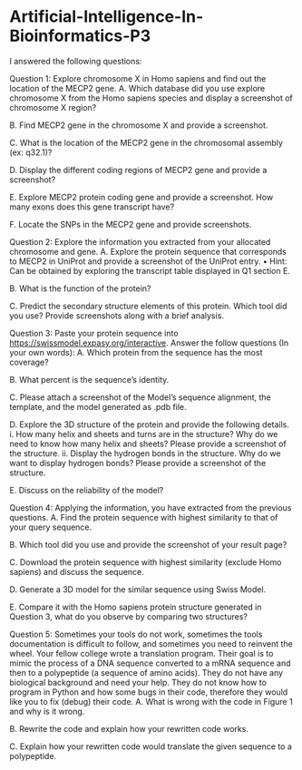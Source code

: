 # Artificial-Intelligence-In-Bioinformatics-P3
I answered the following questions:

Question 1:
Explore chromosome X in Homo sapiens and find out the location of the MECP2 gene.
A. Which database did you use explore chromosome X from the Homo sapiens species and 
display a screenshot of chromosome X region?

B. Find MECP2 gene in the chromosome X and provide a screenshot.

C. What is the location of the MECP2 gene in the chromosomal assembly (ex: q32.1)?

D. Display the different coding regions of MECP2 gene and provide a screenshot?

E. Explore MECP2 protein coding gene and provide a screenshot. How many exons does this 
gene transcript have?

F. Locate the SNPs in the MECP2 gene and provide screenshots.


Question 2: 
Explore the information you extracted from your allocated chromosome and gene.
A. Explore the protein sequence that corresponds to MECP2 in UniProt and provide a 
screenshot of the UniProt entry.
• Hint: Can be obtained by exploring the transcript table displayed in Q1 section E.

B. What is the function of the protein?

C. Predict the secondary structure elements of this protein. Which tool did you use? Provide 
screenshots along with a brief analysis.

Question 3: 
Paste your protein sequence into https://swissmodel.expasy.org/interactive. Answer the follow 
questions (In your own words):
A. Which protein from the sequence has the most coverage?

B. What percent is the sequence’s identity.

C. Please attach a screenshot of the Model’s sequence alignment, the template, and the model 
generated as .pdb file.

D. Explore the 3D structure of the protein and provide the following details. 
i. How many helix and sheets and turns are in the structure? Why do we need to know 
how many helix and sheets? Please provide a screenshot of the structure. 
ii. Display the hydrogen bonds in the structure. Why do we want to display hydrogen 
bonds? Please provide a screenshot of the structure.

E. Discuss on the reliability of the model?


Question 4: 
Applying the information, you have extracted from the previous questions.
A. Find the protein sequence with highest similarity to that of your query sequence.

B. Which tool did you use and provide the screenshot of your result page?

C. Download the protein sequence with highest similarity (exclude Homo sapiens) and discuss 
the sequence.

D. Generate a 3D model for the similar sequence using Swiss Model.

E. Compare it with the Homo sapiens protein structure generated in Question 3, what do you 
observe by comparing two structures?

Question 5: 
Sometimes your tools do not work, sometimes the tools documentation is difficult to follow, and 
sometimes you need to reinvent the wheel. Your fellow college wrote a translation program. Their 
goal is to mimic the process of a DNA sequence converted to a mRNA sequence and then to a 
polypeptide (a sequence of amino acids). They do not have any biological background and need your 
help. They do not know how to program in Python and how some bugs in their code, therefore they 
would like you to fix (debug) their code.
A. What is wrong with the code in Figure 1 and why is it wrong.

B. Rewrite the code and explain how your rewritten code works.

C. Explain how your rewritten code would translate the given sequence to a polypeptide.

